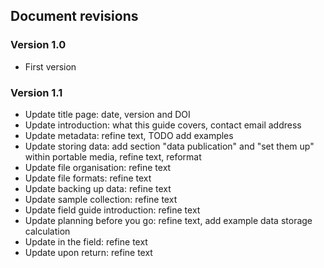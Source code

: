 
## Document revisions

### Version 1.0

* First version

### Version 1.1

* Update title page: date, version and DOI
* Update introduction: what this guide covers, contact email address
* Update metadata: refine text, TODO add examples
* Update storing data: add section "data publication" and "set them up" within portable media, refine text, reformat
* Update file organisation: refine text
* Update file formats: refine text
* Update backing up data: refine text
* Update sample collection: refine text
* Update field guide introduction: refine text
* Update planning before you go: refine text, add example data storage calculation
* Update in the field: refine text
* Update upon return: refine text
